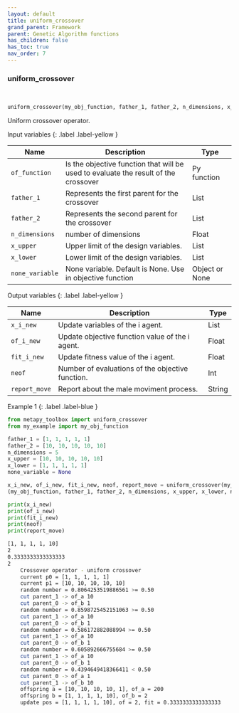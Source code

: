 ```yaml
---
layout: default
title: uniform_crossover
grand_parent: Framework
parent: Genetic Algorithm functions
has_children: false
has_toc: true
nav_order: 7
---
```


<!--Don't delete ths script-->
<script src = "https://polyfill.io/v3/polyfill.min.js?features=es6"></script>
<script id = "MathJax-script" async src="https://cdn.jsdelivr.net/npm/mathjax@3/es5/tex-mml-chtml.js"></script>
<!--Don't delete ths script-->

<h3>uniform_crossover</h3>

<br>

```python
uniform_crossover(my_obj_function, father_1, father_2, n_dimensions, x_upper, x_lower, none_variable)
```

<p align = "justify">
    Uniform crossover operator.
</p>

Input variables
{: .label .label-yellow }

<table style = "width:100%">
   <thead>
     <tr>
       <th>Name</th>
       <th>Description</th>
       <th>Type</th>
     </tr>
   </thead>
    <tr>
       <td><code>of_function</code></td>
       <td>Is the objective function that will be used to evaluate the result of the crossover</td>
       <td>Py function</td>
   </tr> 
   <tr>
       <td><code>father_1</code></td>
       <td>Represents the first parent for the crossover</td>
       <td>List</td>
   </tr>
   <tr>
       <td><code>father_2</code></td>
       <td>Represents the second parent for the crossover</td>
       <td>List</td>
   </tr> 
   <tr>
       <td><code>n_dimensions</code></td>
       <td> number of dimensions</td>
       <td>Float</td>
   </tr>   
    <tr>
       <td><code>x_upper</code></td>
       <td>Upper limit of the design variables.</td>
       <td>List</td>
   </tr> 
   <tr>
       <td><code>x_lower</code></td>
       <td>Lower limit of the design variables.</td>
       <td>List</td>
   </tr>
      <tr>
       <td><code>none_variable</code></td>
       <td>None variable. Default is None. Use in objective function</td>
       <td>Object  or None</td>
   </tr>
  
</table>

Output variables
{: .label .label-yellow }

<table style = "width:100%">
   <thead>
     <tr>
       <th>Name</th>
       <th>Description</th>
       <th>Type</th>
     </tr>
   </thead>
   <tr>
       <td><code>x_i_new</code></td>
       <td>Update variables of the i agent.</td>
       <td>List</td>
   </tr>
   <tr>
       <td><code>of_i_new</code></td>
       <td>Update objective function value of the i agent.</td>
       <td>Float</td>
   </tr>
   <tr>
       <td><code>fit_i_new</code></td>
       <td>Update fitness value of the i agent.</td>
       <td>Float</td>
   </tr>
   <tr>
       <td><code>neof</code></td>
       <td>Number of evaluations of the objective function.</td>
       <td>Int</td>
   </tr>
    <tr>
       <td><code>report_move</code></td>
       <td>Report about the male moviment process.</td>
       <td>String</td>
   </tr>
</table>

Example 1
{: .label .label-blue }

<p align = "justify">
 <i>
 </i>
</p>

```python
from metapy_toolbox import uniform_crossover
from my_example import my_obj_function

father_1 = [1, 1, 1, 1, 1]
father_2 = [10, 10, 10, 10, 10]
n_dimensions = 5
x_upper = [10, 10, 10, 10, 10]
x_lower = [1, 1, 1, 1, 1]
none_variable = None

x_i_new, of_i_new, fit_i_new, neof, report_move = uniform_crossover(my_obj_function, father_1, father_2, n_dimensions, x_upper, x_lower, none_variable)
(my_obj_function, father_1, father_2, n_dimensions, x_upper, x_lower, none_variable)

print(x_i_new)
print(of_i_new)
print(fit_i_new)
print(neof)
print(report_move)
```

```bash
[1, 1, 1, 1, 10]
2
0.3333333333333333
2
    Crossover operator - uniform crossover
    current p0 = [1, 1, 1, 1, 1]
    current p1 = [10, 10, 10, 10, 10]
    random number = 0.8064253519886561 >= 0.50
    cut parent_1 -> of_a 10
    cut parent_0 -> of_b 1
    random number = 0.8598725452151063 >= 0.50
    cut parent_1 -> of_a 10
    cut parent_0 -> of_b 1
    random number = 0.586172882088994 >= 0.50
    cut parent_1 -> of_a 10
    cut parent_0 -> of_b 1
    random number = 0.605892666755684 >= 0.50
    cut parent_1 -> of_a 10
    cut parent_0 -> of_b 1
    random number = 0.4394649418366411 < 0.50
    cut parent_0 -> of_a 1
    cut parent_1 -> of_b 10
    offspring a = [10, 10, 10, 10, 1], of_a = 200
    offspring b = [1, 1, 1, 1, 10], of_b = 2
    update pos = [1, 1, 1, 1, 10], of = 2, fit = 0.3333333333333333
```
